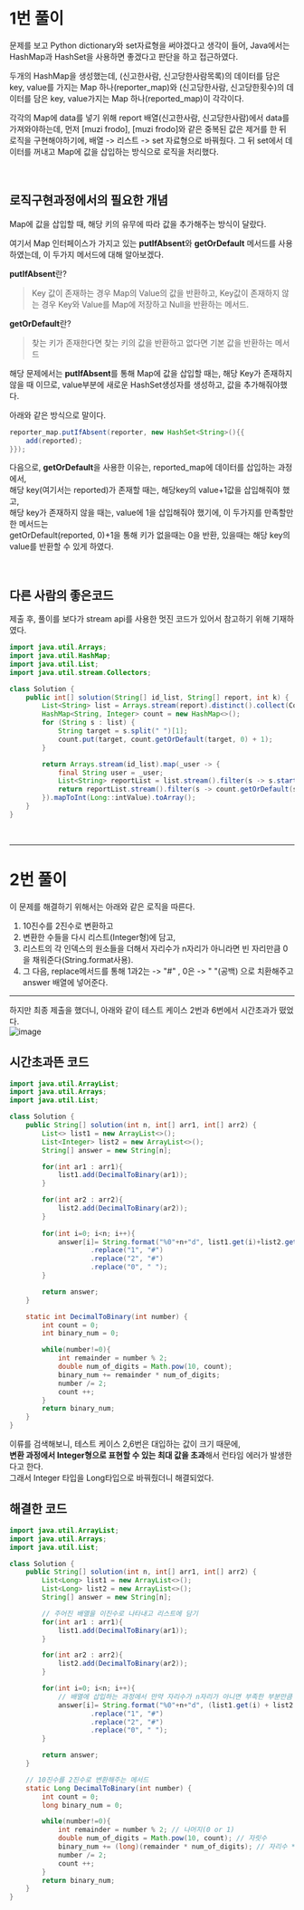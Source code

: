 # 1번 풀이
문제를 보고 Python dictionary와 set자료형을 써야겠다고 생각이 들어, Java에서는 HashMap과 HashSet을 사용하면 좋겠다고 판단을 하고 접근하였다.   

두개의 HashMap을 생성했는데,
(신고한사람, 신고당한사람목록)의 데이터를 담은 key, value를 가지는 Map 하나(reporter_map)와
(신고당한사람, 신고당한횟수)의 데이터를 담은 key, value가지는 Map 하나(reported_map)이 각각이다.   

각각의 Map에 data를 넣기 위해 report 배열(신고한사람, 신고당한사람)에서 data를 가져와야하는데,
먼저 [muzi frodo], [muzi frodo]와 같은 중복된 값은 제거를 한 뒤 로직을 구현해야하기에, 배열 -> 리스트 -> set 자료형으로 바꿔줬다.
그 뒤 set에서 데이터를 꺼내고 Map에 값을 삽입하는 방식으로 로직을 처리했다.

</br>

## 로직구현과정에서의 필요한 개념
Map에 값을 삽입할 때, 해당 키의 유무에 따라 값을 추가해주는 방식이 달랐다.

여기서 Map 인터페이스가 가지고 있는 **putIfAbsent**와 **getOrDefault** 메서드를 사용하였는데, 이 두가지 메서드에 대해 알아보겠다.

**putIfAbsent**란?   
> Key 값이 존재하는 경우 Map의 Value의 값을 반환하고, Key값이 존재하지 않는 경우 Key와 Value를 Map에 저장하고 Null을 반환하는 메서드.

**getOrDefault**란?
> 찾는 키가 존재한다면 찾는 키의 값을 반환하고 없다면 기본 값을 반환하는 메서드

해당 문제에서는 **putIfAbsent**를 통해 Map에 값을 삽입할 때는, 해당 Key가 존재하지 않을 때 이므로, value부분에 새로운 HashSet생성자를 생성하고, 값을 추가해줘야했다.

아래와 같은 방식으로 말이다.
```Java
reporter_map.putIfAbsent(reporter, new HashSet<String>(){{
    add(reported);
}});
```
 
다음으로, **getOrDefault**을 사용한 이유는, reported_map에 데이터를 삽입하는 과정에서,      
해당 key(여기서는 reported)가 존재할 때는, 해당key의 value+1값을 삽입해줘야 했고,   
해당 key가 존재하지 않을 때는, value에 1을 삽입해줘야 했기에, 이 두가지를 만족할만한 메서드는   
getOrDefault(reported, 0)+1을 통해 키가 없을때는 0을 반환, 있을때는 해당 key의 value를 반환할 수 있게 하였다.   

</br>

## 다른 사람의 좋은코드
제출 후, 풀이를 보다가 stream api를 사용한 멋진 코드가 있어서 참고하기 위해 기재하였다.

``` java
import java.util.Arrays;
import java.util.HashMap;
import java.util.List;
import java.util.stream.Collectors;

class Solution {
    public int[] solution(String[] id_list, String[] report, int k) {
        List<String> list = Arrays.stream(report).distinct().collect(Collectors.toList());
        HashMap<String, Integer> count = new HashMap<>();
        for (String s : list) {
            String target = s.split(" ")[1];
            count.put(target, count.getOrDefault(target, 0) + 1);
        }

        return Arrays.stream(id_list).map(_user -> {
            final String user = _user;
            List<String> reportList = list.stream().filter(s -> s.startsWith(user + " ")).collect(Collectors.toList());
            return reportList.stream().filter(s -> count.getOrDefault(s.split(" ")[1], 0) >= k).count();
        }).mapToInt(Long::intValue).toArray();
    }
}
```
</br>

***
# 2번 풀이
이 문제를 해결하기 위해서는 아래와 같은 로직을 따른다. 
1. 10진수를 2진수로 변환하고
2. 변환한 수들을 다시 리스트(Integer형)에 담고,
3. 리스트의 각 인덱스의 원소들을 더해서 자리수가 n자리가 아니라면 빈 자리만큼 0을 채워준다(String.format사용).
4. 그 다음, replace메서드를 통해 1과2는 -> "#" , 0은 -> " "(공백) 으로 치환해주고 answer 배열에 넣어준다. 

***
하지만 최종 제출을 했더니, 아래와 같이 테스트 케이스 2번과 6번에서 시간초과가 떴었다.   
![image](https://user-images.githubusercontent.com/75151693/207253851-d5085827-9679-4aa2-9524-ee74984093c1.png)   

## 시간초과뜬 코드 
```Java
import java.util.ArrayList;
import java.util.Arrays;
import java.util.List;

class Solution {
    public String[] solution(int n, int[] arr1, int[] arr2) {
        List<> list1 = new ArrayList<>();
        List<Integer> list2 = new ArrayList<>();
        String[] answer = new String[n];

        for(int ar1 : arr1){
            list1.add(DecimalToBinary(ar1));
        }

        for(int ar2 : arr2){
            list2.add(DecimalToBinary(ar2));
        }
        
        for(int i=0; i<n; i++){
            answer[i]= String.format("%0"+n+"d", list1.get(i)+list2.get(i))
                    .replace("1", "#")
                    .replace("2", "#")
                    .replace("0", " ");
        }

        return answer;
    }

    static int DecimalToBinary(int number) {
        int count = 0;
        int binary_num = 0;

        while(number!=0){
            int remainder = number % 2; 
            double num_of_digits = Math.pow(10, count); 
            binary_num += remainder * num_of_digits; 
            number /= 2;
            count ++;
        }
        return binary_num;
    }
}
```

이류를 검색해보니, 테스트 케이스 2,6번은 대입하는 값이 크기 때문에,   
**변환 과정에서 Integer형으로 표현할 수 있는 최대 값을 초과**해서 런타임 에러가 발생한다고 한다.   
그래서 Integer 타입을 Long타입으로 바꿔줬더니 해결되었다.

## 해결한 코드
```Java
import java.util.ArrayList;
import java.util.Arrays;
import java.util.List;

class Solution {
    public String[] solution(int n, int[] arr1, int[] arr2) {
        List<Long> list1 = new ArrayList<>();
        List<Long> list2 = new ArrayList<>();
        String[] answer = new String[n];

        // 주어진 배열을 이진수로 나타내고 리스트에 담기
        for(int ar1 : arr1){
            list1.add(DecimalToBinary(ar1));
        }

        for(int ar2 : arr2){
            list2.add(DecimalToBinary(ar2));
        }

        for(int i=0; i<n; i++){
            // 배열에 삽입하는 과정에서 만약 자리수가 n자리가 아니면 부족한 부분만큼 0을 채워넣어줌
            answer[i]= String.format("%0"+n+"d", (list1.get(i) + list2.get(i)))
                    .replace("1", "#")
                    .replace("2", "#")
                    .replace("0", " ");
        }

        return answer;
    }

    // 10진수를 2진수로 변환해주는 메서드
    static Long DecimalToBinary(int number) {
        int count = 0;
        long binary_num = 0;

        while(number!=0){
            int remainder = number % 2; // 나머지(0 or 1)
            double num_of_digits = Math.pow(10, count); // 자릿수
            binary_num += (long)(remainder * num_of_digits); // 자리수 * 나머지
            number /= 2;
            count ++;
        }
        return binary_num;
    }
}
```
